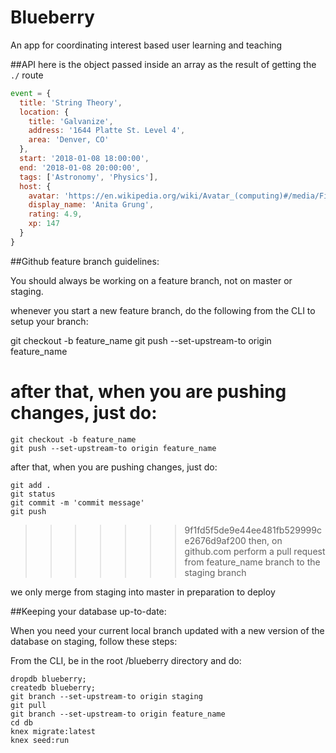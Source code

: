 # Blueberry
An app for coordinating interest based user learning and teaching

##API
here is the object passed inside an array as the result of getting the `./` route
```js
event = {
  title: 'String Theory',
  location: {
    title: 'Galvanize',
    address: '1644 Platte St. Level 4',
    area: 'Denver, CO'
  },
  start: '2018-01-08 18:00:00',
  end: '2018-01-08 20:00:00',
  tags: ['Astronomy', 'Physics'],
  host: {
    avatar: 'https://en.wikipedia.org/wiki/Avatar_(computing)#/media/File:Avatar_girl_face.png',
    display_name: 'Anita Grung',
    rating: 4.9,
    xp: 147
  }
}
```

##Github feature branch guidelines:

You should always be working on a feature branch, not on master or staging.

whenever you start a new feature branch, do the following from the CLI to setup your branch:

git checkout -b feature_name
git push --set-upstream-to origin feature_name

after that, when you are pushing changes, just do:
=======
```
git checkout -b feature_name
git push --set-upstream-to origin feature_name
```

after that, when you are pushing changes, just do:
```
git add .
git status
git commit -m 'commit message'
git push
```
>>>>>>> 9f1fd5f5de9e44ee481fb529999ce2676d9af200
then, on github.com perform a pull request from feature_name branch to the staging branch

we only merge from staging into master in preparation to deploy

##Keeping your database up-to-date:

When you need your current local branch updated with a new version of the database on staging, follow these steps:

From the CLI, be in the root /blueberry directory and do:

```
dropdb blueberry;
createdb blueberry;
git branch --set-upstream-to origin staging
git pull
git branch --set-upstream-to origin feature_name
cd db
knex migrate:latest
knex seed:run
```
